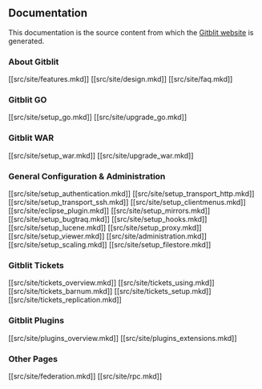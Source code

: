 ## Documentation

This documentation is the source content from which the [Gitblit website](http://gitblit.com) is generated.

### About Gitblit

[[src/site/features.mkd]]
[[src/site/design.mkd]]
[[src/site/faq.mkd]]

### Gitblit GO

[[src/site/setup_go.mkd]]
[[src/site/upgrade_go.mkd]]

### Gitblit WAR

[[src/site/setup_war.mkd]]
[[src/site/upgrade_war.mkd]]

### General Configuration & Administration

[[src/site/setup_authentication.mkd]]
[[src/site/setup_transport_http.mkd]]
[[src/site/setup_transport_ssh.mkd]]
[[src/site/setup_clientmenus.mkd]]
[[src/site/eclipse_plugin.mkd]]
[[src/site/setup_mirrors.mkd]]
[[src/site/setup_bugtraq.mkd]]
[[src/site/setup_hooks.mkd]]
[[src/site/setup_lucene.mkd]]
[[src/site/setup_proxy.mkd]]
[[src/site/setup_viewer.mkd]]
[[src/site/administration.mkd]]
[[src/site/setup_scaling.mkd]]
[[src/site/setup_filestore.mkd]]


### Gitblit Tickets

[[src/site/tickets_overview.mkd]]
[[src/site/tickets_using.mkd]]
[[src/site/tickets_barnum.mkd]]
[[src/site/tickets_setup.mkd]]
[[src/site/tickets_replication.mkd]]

### Gitblit Plugins

[[src/site/plugins_overview.mkd]]
[[src/site/plugins_extensions.mkd]]

### Other Pages

[[src/site/federation.mkd]]
[[src/site/rpc.mkd]]
